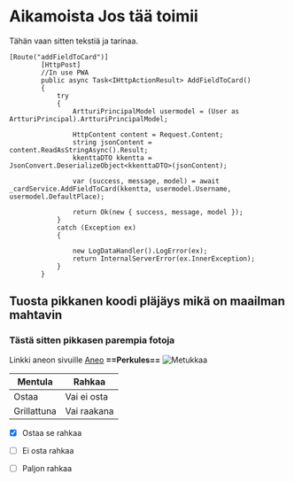 ﻿# Aikamoista Jos tää toimii

Tähän vaan sitten tekstiä ja tarinaa.

```
[Route("addFieldToCard")]
        [HttpPost]
        //In use PWA
        public async Task<IHttpActionResult> AddFieldToCard()
        {
            try
            {
                ArtturiPrincipalModel usermodel = (User as ArtturiPrincipal).ArtturiPrincipalModel;

                HttpContent content = Request.Content;
                string jsonContent = content.ReadAsStringAsync().Result;
                kkenttaDTO kkentta = JsonConvert.DeserializeObject<kkenttaDTO>(jsonContent);

                var (success, message, model) = await _cardService.AddFieldToCard(kkentta, usermodel.Username, usermodel.DefaultPlace);

                return Ok(new { success, message, model });
            }
            catch (Exception ex)
            {

                new LogDataHandler().LogError(ex);
                return InternalServerError(ex.InnerException);
            }
        }

```

## Tuosta pikkanen koodi pläjäys mikä on maailman mahtavin
### Tästä sitten pikkasen parempia fotoja

Linkki aneon sivuille [Aneo](www.aneo.fi) 
**==Perkules==**
![Metukkaa](https://is.mediadelivery.fi/img/658/4cc35d6c46bd422bb1408457f62c9b48.jpg.webp)

Mentula | Rahkaa
---------- | -------
Ostaa | Vai ei osta
Grillattuna | Vai raakana

- [x] Ostaa se rahkaa
- [ ] Ei osta rahkaa
- [ ] Paljon rahkaa

